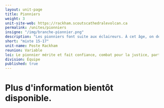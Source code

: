 ```yaml
---
layout: unit-page
title: Pionniers
weight: 3
unit-site-web: https://rackham.scoutscathedralevolcan.ca
permalink: /unites/pionniers
insigne: "/img/branche-pionnier.png"
description: "Les pionniers font suite aux éclaireurs. À cet âge, on développe sa pensée et on commence à voler de ses propres ailes. On est responsable de l'ensemble des activités de son choix, sa préparation, sa réalisation jusqu'à son évaluation et son fêté."
short: "mixte 15-17"
unit-name: Poste Rackham
reunion: Variable
loi: Le pionnier mérite et fait confiance, combat pour la justice, partage avec tous, est frère de tous, protège la vie, fait équipe, fait tout de son mieux, répand la joie, respecte le travail et est maître de lui-même.
division: Équipe
published: true
---
```


# Plus d'information bientôt disponible.
